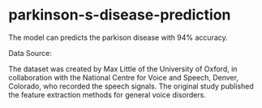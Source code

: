 # parkinson-s-disease-prediction

The model can predicts the parkison disease with 94% accuracy.

Data Source:

The dataset was created by Max Little of the University of Oxford, in 
collaboration with the National Centre for Voice and Speech, Denver, 
Colorado, who recorded the speech signals. The original study published the 
feature extraction methods for general voice disorders.

